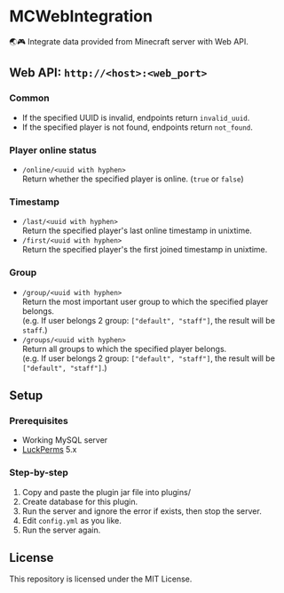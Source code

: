 # MCWebIntegration
🌏🎮 Integrate data provided from Minecraft server with Web API.

## Web API: `http://<host>:<web_port>`
### Common
* If the specified UUID is invalid, endpoints return `invalid_uuid`.
* If the specified player is not found, endpoints return `not_found`.
### Player online status
* `/online/<uuid with hyphen>`\
Return whether the specified player is online. (`true` or `false`)
### Timestamp
* `/last/<uuid with hyphen>`\
Return the specified player's last online timestamp in unixtime.
* `/first/<uuid with hyphen>`\
Return the specified player's the first joined timestamp in unixtime.
### Group
* `/group/<uuid with hyphen>`\
Return the most important user group to which the specified player belongs. \
(e.g. If user belongs 2 group: `["default", "staff"]`, the result will be `staff`.)
* `/groups/<uuid with hyphen>`\
Return all groups to which the specified player belongs. \
(e.g. If user belongs 2 group: `["default", "staff"]`, the result will be `["default", "staff"]`.)
## Setup
### Prerequisites
* Working MySQL server
* [LuckPerms](https://luckperms.net) 5.x
### Step-by-step
1. Copy and paste the plugin jar file into plugins/
2. Create database for this plugin.
3. Run the server and ignore the error if exists, then stop the server.
4. Edit `config.yml` as you like.
5. Run the server again.

## License
This repository is licensed under the MIT License.
